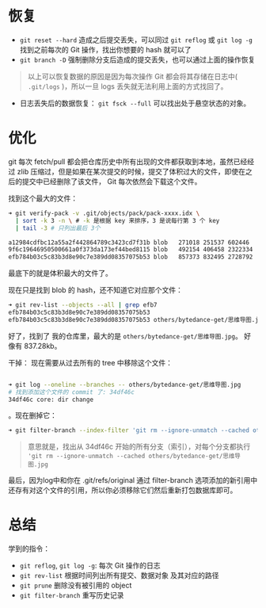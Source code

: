 # 恢复
+ `git reset --hard` 造成之后提交丢失，可以同过 `git reflog` 或 `git log -g` 找到之前每次的 Git 操作，找出你想要的 hash 就可以了
+ `git branch -D` 强制删除分支后造成的提交丢失，也可以通过上面的操作恢复
> 以上可以恢复数据的原因是因为每次操作 Git 都会将其存储在日志中( `.git/logs` )，所以一旦 logs 丢失就无法利用上面的方式找回了。
+ 日志丢失后的数据恢复： `git fsck --full` 可以找出处于悬空状态的对象。

# 优化

git 每次 fetch/pull 都会把仓库历史中所有出现的文件都获取到本地，虽然已经经过 zlib 压缩过，但是如果在某次提交的时候，提交了体积过大的文件，即使在之后的提交中已经删除了该文件， Git 每次依然会下载这个文件。

找到这个最大的文件：
```sh
➜ git verify-pack -v .git/objects/pack/pack-xxxx.idx \
  | sort -k 3 -n \ # -k 是根据 key 来排序，3 是说每行第 3 个 key
  | tail -3 # 只列出最后 3个

a12984cdfbc12a55a2f442864789c3423cd7f31b blob   271018 251537 602446
9f6c19646950500661a0f373da173ef44bed8115 blob   492154 406458 2322334
efb784b03c5c83b3d8e90c7e389dd08357075b53 blob   857373 832495 2728792
```
最底下的就是体积最大的文件了。

现在只是找到 blob 的 hash，还不知道它对应那个文件：
```sh
➜ git rev-list --objects --all | grep efb7
efb784b03c5c83b3d8e90c7e389dd08357075b53
efb784b03c5c83b3d8e90c7e389dd08357075b53 others/bytedance-get/思维导图.jpg
```
好了，找到了  我的仓库里，最大的是 `others/bytedance-get/思维导图.jpg`。 好像有 837.28kb。

干掉：
现在需要从过去所有的 tree 中移除这个文件：
```sh

➜ git log --oneline --branches -- others/bytedance-get/思维导图.jpg
# 找到添加这个文件的 commit 了: 34df46c
34df46c core: dir change
```
。现在删掉它：
```sh
➜ git filter-branch --index-filter 'git rm --ignore-unmatch --cached others/bytedance-get/思维导图.jpg' -- 34df46c^..
```
> 意思就是，找出从 34df46c 开始的所有分支（索引），对每个分支都执行 `'git rm --ignore-unmatch --cached others/bytedance-get/思维导图.jpg` 

最后，因为log中和你在 .git/refs/original 通过 filter-branch 选项添加的新引用中还存有对这个文件的引用，所以你必须移除它们然后重新打包数据库即可。


# 总结

学到的指令：
+ `git reflog`, `git log -g`: 每次 Git 操作的日志
+ `git rev-list` 根据时间列出所有提交、数据对象 及其对应的路径
+ `git prune` 删除没有被引用的 object
+ `git filter-branch` 重写历史记录